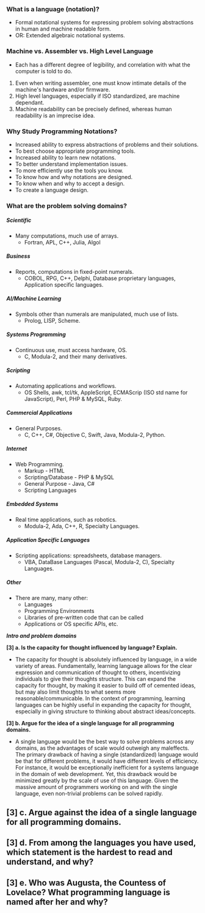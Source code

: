 ### What is a language (notation)?
- Formal notational systems for expressing problem solving abstractions in human and machine readable form.
- OR: Extended algebraic notational systems.
### Machine vs. Assembler vs. High Level Language
- Each has a different degree of legibility, and correlation with what the computer is told to do.
1. Even when writing assembler, one must know intimate details of the machine's hardware and/or firmware.
2. High level languages, especially if ISO standardized, are machine dependant.
3. Machine readability can be precisely defined, whereas human readability is an imprecise idea.
### Why Study Programming Notations?
- Increased ability to express abstractions of problems and their solutions.
- To best choose appropriate programming tools.
- Increased ability to learn new notations.
- To better understand implementation issues.
- To more efficiently use the tools you know.
- To know how and why notations are designed.
- To know when and why to accept a design.
- To create a language design.
### What are the problem solving domains?
##### Scientific
- Many computations, much use of arrays.
	- Fortran, APL, C++, Julia, Algol
##### Business
- Reports, computations in fixed-point numerals.
	- COBOL, RPG, C++, Delphi, Database proprietary languages, Application specific languages.
##### AI/Machine Learning
- Symbols other than numerals are manipulated, much use of lists.
	- Prolog, LISP, Scheme.
##### Systems Programming
- Continuous use, must access hardware, OS.
	- C, Modula-2, and their many derivatives.
##### Scripting
- Automating applications and workflows.
	- OS Shells, awk, tcl/tk, AppleScript, ECMAScrip (ISO std name for JavaScript), Perl, PHP & MySQL, Ruby.
##### Commercial Applications
- General Purposes.
	- C, C++, C#, Objective C, Swift, Java, Modula-2, Python.
##### Internet
- Web Programming.
	- Markup - HTML
	- Scripting/Database - PHP & MySQL
	- General Purpose - Java, C#
	- Scripting Languages
##### Embedded Systems
- Real time applications, such as robotics.
	- Modula-2, Ada, C++, R, Specialty Languages.
##### Application Specific Languages
- Scripting applications: spreadsheets, database managers.
	- VBA, DataBase Languages (Pascal, Modula-2, C), Specialty Languages.
##### Other
- There are many, many other:
	- Languages
	- Programming Environments
	- Libraries of pre-written code that can be called
	- Applications or OS specific APIs, etc.


***Intro and problem domains***

**[3] a. Is the capacity for thought influenced by language? Explain.**
- The capacity for thought is absolutely influenced by language, in a wide variety of areas. Fundamentally, learning language allows for the clear expression and communication of thought to others, incentivizing individuals to give their thoughts structure. This can expand the capacity for thought, by making it easier to build off of cemented ideas, but may also limit thoughts to what seems more reasonable/communicable. In the context of programming, learning languages can be highly useful in expanding the capacity for thought, especially in giving structure to thinking about abstract ideas/concepts.

**[3] b. Argue for the idea of a single language for all programming domains.**
- A single language would be the best way to solve problems across any domains, as the advantages of scale would outweigh any maleffects. The primary drawback of having a single (standardized) language would be that for different problems, it would have different levels of efficiency. For instance, it would be exceptionally inefficient for a systems language in the domain of web development. Yet, this drawback would be minimized greatly by the scale of use of this language. Given the massive amount of programmers working on and with the single language, even non-trivial problems can be solved rapidly. 

**[3] c. Argue against the idea of a single language for all programming domains.**
- 

**[3] d. From among the languages you have used, which statement is the hardest to read and understand, and why?**
- 

**[3] e. Who was Augusta, the Countess of Lovelace? What programming language is named after her and why?**
- 
